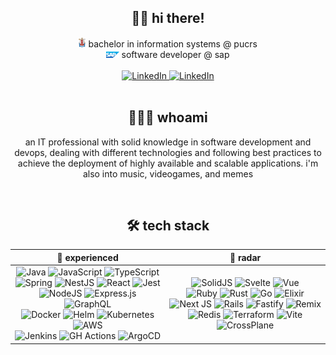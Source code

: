 <div align="center">
  <div>
    <h2>👋🏻 hi there!</h2>
    <div>
      <img
        src="./img/pucrs-logo.png"
        height="16px"
        weight="16px"
        display="block">
        bachelor in information systems @ pucrs
      </img>
      <br />
      <img
        src="./img/sap-logo.png"
        height="10px"
        weight="10px"
        display="block">
        software developer @ sap
      </img>
    </div>
    <br />
    <div>
      <a href="https://www.linkedin.com/in/willianba/">
        <img alt="LinkedIn" src="https://img.shields.io/badge/linkedin%20-%230A66C2.svg?&style=flat-square&logo=linkedin&logoColor=white"/>
      </a>
      <a href="https://www.instagram.com/wbaalves/">
        <img alt="LinkedIn" src="https://img.shields.io/badge/instagram%20-%23E4405F.svg?&style=flat-square&logo=instagram&logoColor=white"/>
      </a>
    </div>
  </div>

  <br />

  <div>
    <h2>👨🏻‍💻 whoami</h2>
    <p>
      an IT professional with solid knowledge in software development and devops, dealing with different technologies and following best practices to achieve the deployment of highly available and scalable applications. i'm also into music, videogames, and memes
    </p>
  </div>

  <br />

  <h2>🛠 tech stack</h2>

  <div align="center">
    <table>
      <thead>
        <tr>
          <th style="text-align:center">
            <strong>🧠 experienced</strong>
          </th>
          <th style="text-align:center">
            <strong>🎯 radar</strong>
          </th>
        </tr>
      </thead>
      <tbody>
        <tr>
          <td style="text-align:center">
            <div>
              <img alt="Java" src="https://img.shields.io/badge/java%20-%23007396.svg?&style=flat-square&logo=java&logoColor=white"/>
              <img alt="JavaScript" src="https://img.shields.io/badge/javascript%20-%23323330.svg?&style=flat-square&logo=javascript&logoColor=%23F7DF1E"/>
              <img alt="TypeScript" src="https://img.shields.io/badge/typescript%20-%23007ACC.svg?&style=flat-square&logo=typescript&logoColor=white"/>
            </div>
            <div>
              <img alt="Spring" src="https://img.shields.io/badge/spring%20-%236DB33F.svg?&style=flat-square&logo=spring&logoColor=white"/>
              <img alt="NestJS" src="https://img.shields.io/badge/nestjs%20-%23E0234E.svg?&style=flat-square&logo=nestjs&logoColor=white" />
              <img alt="React" src="https://img.shields.io/badge/react%20-%2320232a.svg?&style=flat-square&logo=react&logoColor=%2361DAFB"/>
              <img alt="Jest" src="https://img.shields.io/badge/jest%20-%23C21325?&style=flat-square&logo=jest&logoColor=white"/>
            </div>
            <div>
              <img alt="NodeJS" src="https://img.shields.io/badge/node.js%20-%2343853D.svg?&style=flat-square&logo=node.js&logoColor=white"/>
              <img alt="Express.js" src="https://img.shields.io/badge/express.js%20-%23404d59.svg?&style=flat-square"/>
              <img alt="GraphQL" src="https://img.shields.io/badge/GraphQL-161e26?style=flat-square&logo=graphql"/>
            </div>
            <div>
              <img alt="Docker" src="https://img.shields.io/badge/docker%20-%230db7ed.svg?&style=flat-square&logo=docker&logoColor=white"/>
              <img alt="Helm" src="https://img.shields.io/badge/helm%20-%230F1689.svg?&style=flat-square&logo=helm&logoColor=white" />
              <img alt="Kubernetes" src="https://img.shields.io/badge/kubernetes%20-%23326ce5.svg?&style=flat-square&logo=kubernetes&logoColor=white"/>
              <img alt="AWS" src="https://img.shields.io/badge/aws%20-%23FF9900.svg?&style=flat-square&logo=amazon-aws&logoColor=white"/>
            </div>
            <div>
              <img alt="Jenkins" src="https://img.shields.io/badge/jenkins%20-%23D24939.svg?&style=flat-square&logo=jenkins&logoColor=white"/>
              <img alt="GH Actions" src="https://img.shields.io/badge/gh actions%20-%232088FF.svg?&style=flat-square&logo=github-actions&logoColor=white"/>
              <img alt="ArgoCD" src="https://img.shields.io/badge/argocd%20-%23ed6d4c.svg?&style=flat-square" />
            </div>
          </td>
          <td style="text-align:center">
            <div>
              <img alt="SolidJS" src="https://img.shields.io/badge/solid%20-%232C4F7C.svg?&style=flat-square&logo=solid&logoColor=white"/>
              <img alt="Svelte" src="https://img.shields.io/badge/svelte%20-%23f1413d.svg?&style=flat-square&logo=svelte&logoColor=white"/>
              <img alt="Vue" src="https://img.shields.io/badge/vue%20-%234FC08D.svg?&style=flat-square&logo=vue.js&logoColor=white"/>
            </div>
            <div>
              <img alt="Ruby" src="https://img.shields.io/badge/ruby%20-%23CC342D.svg?&style=flat-square&logo=ruby&logoColor=white"/>
              <img alt="Rust" src="https://img.shields.io/badge/rust%20-%23000000.svg?&style=flat-square&logo=rust&logoColor=white"/>
              <img alt="Go" src="https://img.shields.io/badge/go%20-%2300ADD8.svg?&style=flat-square&logo=go&logoColor=white"/>
              <img alt="Elixir" src="https://img.shields.io/badge/elixir-%234B275F.svg?&style=flat-square&logo=elixir&logoColor=white"/>
            </div>
            <div>
              <img alt="Next JS" src="https://img.shields.io/badge/next%20js%20-%23000000.svg?&style=flat-square&logo=next.js&logoColor=white"/>
              <img alt="Rails" src="https://img.shields.io/badge/rails%20-%23CC0000.svg?&style=flat-square&logo=ruby-on-rails&logoColor=white"/>
              <img alt="Fastify" src="https://img.shields.io/badge/fastify%20-%23000000.svg?&style=flat-square&logo=fastify&logoColor=white"/>
              <img alt="Remix" src="https://img.shields.io/badge/remix%20-%23000000.svg?&style=flat-square"/>
            </div>
            <div>
              <img alt="Redis" src="https://img.shields.io/badge/redis%20-%23DC382D.svg?&style=flat-square&logo=redis&logoColor=white"/>
              <img alt="Terraform" src="https://img.shields.io/badge/terraform%20-%23623CE4.svg?&style=flat-square&logo=terraform&logoColor=white"/>
              <img alt="Vite" src="https://img.shields.io/badge/vite%20-%23646CFF.svg?&style=flat-square&logo=vite&logoColor=white"/>
              <img alt="CrossPlane" src="https://img.shields.io/badge/crossplane%20-%232B037A.svg?&style=flat-square"/>
            </div>
          </td>
        </tr>
      </tbody>
    </table>
  </div>
</div>
